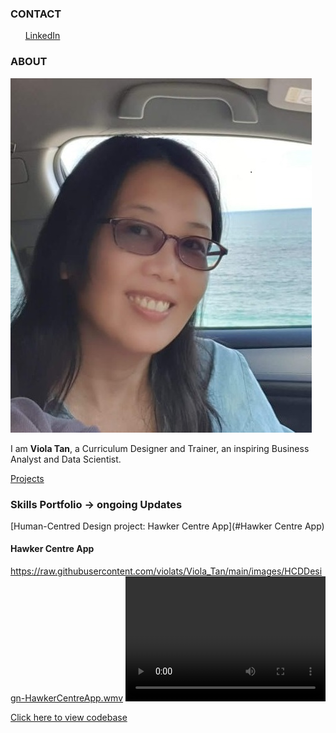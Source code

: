 <!-- CONTACT Section Starts -->
### CONTACT

<!-- Add your details -->
<!-- ✉️: violatss@gmail.com
&nbsp;&nbsp; 📲 +65-XXXXXXXXXX -->
&nbsp;&nbsp;&nbsp;&nbsp;&nbsp; [LinkedIn](https://www.linkedin.com/in/violat/) 
<!-- CONTACT Section Ends -->

<!-- ABOUT Section Starts -->
### ABOUT
<!-- Add link to your picture -->

![alt text](https://raw.githubusercontent.com/violats/Viola_Tan/main/images/presentation-Viola.jpg)

<!-- Add your details -->

I am __Viola Tan__, a Curriculum Designer and Trainer, an inspiring Business Analyst and Data Scientist.


<!-- Add link to the sections -->
<!-- [Experience](#experience) <br> -->
<!--[Education](#education) <br> --> 
[Projects](#projects) <br>
<!-- [Featured](#featured) <br>  --> 

<!-- ABOUT Section Ends -->

<!-- EXPERIENCE Section Starts -->
<!-- ### EXPERIENCE -->
<!-- Add your details -->
<!-- ##### Family -->
<!-- Coach and Teacher<br>
2010 to 2020: 10 years

ROLE: Coach, Teacher, Nurse, Chef, Mentor

Expert of multi-tasking and listening.

##### Republic Polytechnic
Academic Staff<br>
2007 to 2010: 3 years

ROLE: Facilitator, Trainer, Curriculum Planner, Lead of Academic Staff Training

Teaching classes, training staff, designing lessons and reviewing changes
-->
<!-- EXPERIENCE Section Ends -->


<!-- EDUCATION Section Starts -->
<!-- ### EDUCATION  -->
<!-- Add your details -->
<!--##### Digital Boston Consulting Group (BCG) Academy
Certificate of Business and Data Analytics

##### The George Washington University
Masters of Arts in Education and Human Development

##### National University of Singapore
Bachelor of Computer Engineering (Hons) -->

<!-- EDUCATION Section Ends -->

<!-- PROJECTS Section Starts -->
### Skills Portfolio -> ongoing Updates
<!-- Add your details -->

[Human-Centred Design project: Hawker Centre App](#Hawker Centre App) <br>
<!-- [Regression based projects](#regression-based-projects) <br> -->

<!-- Add your details -->

#### Hawker Centre App

https://raw.githubusercontent.com/violats/Viola_Tan/main/images/HCDDesign-HawkerCentreApp.wmv
<video src="https://raw.githubusercontent.com/violats/Viola_Tan/main/images/HCDDesign-HawkerCentreApp.wmv" width="320" height="200" controls preload></video>
<!--- ![alt text](https://raw.githubusercontent.com/violats/Viola_Tan/main/images/HCDDesign-HawkerCentreApp.wmv) --->

<!--- In machine learning, classification refers to a predictive modeling problem where a class label is predicted for a given example of input data. --->

[Click here to view codebase](https://github.com/krvishwesh54/DataScience_DeepLearning_MachineLearning/tree/master/Classification)

<!--- #### Regression based projects
![alt text](https://raw.githubusercontent.com/krvishwesh54/Kumar-Vishwesh/main/images/Regression.jpg)

Regression is a supervised learning technique which helps in finding the correlation between variables and enables us to predict the continuous output variable based on the one or more predictor variables.

[Click here to view codebase](https://github.com/krvishwesh54/DataScience_DeepLearning_MachineLearning/tree/master/Regression) --->

<!-- PROJECTS Section Ends -->

<!-- FEATURED Section Starts -->
<!-- ## FEATURED --->
<!-- Add your details -->
<!-- ##### Certifications
Machine Learning by Columbia University

##### Achievements
Star performer of the year at Accenture 
-->
<!-- FEATURED Section Ends -->
